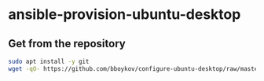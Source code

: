 # ansible-provision-ubuntu-desktop


## Get from the repository

```bash
sudo apt install -y git
wget -qO- https://github.com/bboykov/configure-ubuntu-desktop/raw/master/setup_and_run.sh | bash
```

